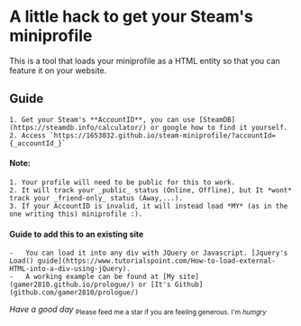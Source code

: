 # A little hack to get your Steam's miniprofile
This is a tool that loads your miniprofile as a HTML entity so that you can feature it on your website.

## Guide

    1. Get your Steam's **AccountID**, you can use [SteamDB](https://steamdb.info/calculator/) or google how to find it yourself.
    2. Access `https://1653032.github.io/steam-miniprofile/?accountId={_accountId_}`


#### Note:
    1. Your profile will need to be public for this to work.
    2. It will track your _public_ status (Online, Offline), but It *wont* track your _friend-only_ status (Away,...).  
    3. If your AccountID is invalid, it will instead load *MY* (as in the one writing this) miniprofile :).

#### Guide to add this to an existing site
    -   You can load it into any div with JQuery or Javascript. [Jquery's Load() guide](https://www.tutorialspoint.com/How-to-load-external-HTML-into-a-div-using-jQuery).
    -   A working example can be found at [My site](gamer2810.github.io/prologue/) or [It's Github](github.com/gamer2810/prologue/)

*_Have a good day_*
<sub>Please feed me a star if you are feeling generous. I'm _humgry_</sub>
